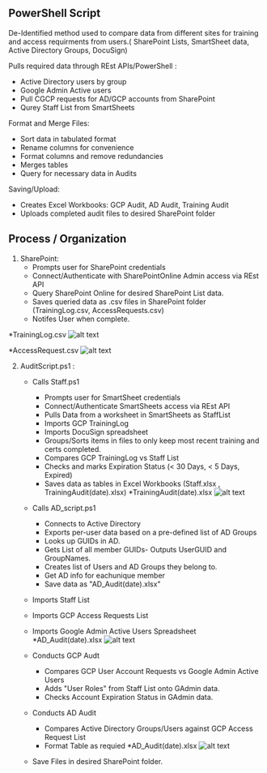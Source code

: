 ## PowerShell Script 
De-Identified method used to compare data from different sites for training and access requirments from users.( SharePoint Lists, SmartSheet data, Active Directory Groups, DocuSign)

Pulls required data through REst APIs/PowerShell :  
* Active Directory users by group 
* Google Admin Active users 
* Pull CGCP requests for AD/GCP accounts from SharePoint
* Qurey Staff List from SmartSheets 

Format and Merge Files: 
* Sort data in tabulated format
* Rename columns for convenience 
* Format columns and remove redundancies 
* Merges tables 
* Query for necessary data in Audits

Saving/Upload: 
* Creates Excel Workbooks: GCP Audit, AD Audit, Training Audit
* Uploads completed audit files to desired SharePoint folder 


## Process / Organization
1. SharePoint:
   * Prompts user for SharePoint credentials
   * Connect/Authenticate with SharePointOnline Admin access via REst API
   * Query SharePoint Online for desired SharePoint List data.
   * Saves queried data as .csv files in SharePoint folder (TrainingLog.csv, AccessRequests.csv)
   * Notifes User when complete.

*TrainingLog.csv
![alt text]([https://github.com/[username]/[reponame]/blob/[branch]/image.jpg?raw=true](https://github.com/Ismaelc78/ActiveDirectory-SharePoint-SmartSheets-API/blob/main/Tlog.png))

*AccessRequest.csv
![alt text]([https://github.com/[username]/[reponame]/blob/[branch]/image.jpg?raw=true](https://github.com/Ismaelc78/ActiveDirectory-SharePoint-SmartSheets-API/blob/main/AR.png))  
       
2. AuditScript.ps1 :
   * Calls Staff.ps1
     * Prompts user for SmartSheet credentials
     * Connect/Authenticate SmartSheets access via REst API
     * Pulls Data from a worksheet in SmartSheets as StaffList
     * Imports GCP TrainingLog
     * Imports DocuSign spreadsheet
     * Groups/Sorts items in files to only keep most recent training and certs completed.
     * Compares GCP TrainingLog vs Staff List
     * Checks and marks Expiration Status (< 30 Days,   < 5 Days,   Expired)
     * Saves data as tables in Excel Workbooks (Staff.xlsx , TrainingAudit(date).xlsx)
     *TrainingAudit(date).xlsx  ![alt text]([https://github.com/[username]/[reponame]/blob/[branch]/image.jpg?raw=true](https://github.com/Ismaelc78/ActiveDirectory-SharePoint-SmartSheets-API/blob/main/Staff.png))  
     
     
   * Calls AD_script.ps1
     * Connects to Active Directory
     * Exports per-user data based on a pre-defined list of AD Groups
     * Looks up GUIDs in AD. 
     * Gets List of all member GUIDs- Outputs UserGUID and GroupNames.
     * Creates list of Users and AD Groups they belong to.
     * Get AD info for eachunique  member
     * Save data as "AD_Audit(date).xlsx"
     
     
   * Imports Staff List 
   
   * Imports GCP Access Requests List
   
   * Imports Google Admin Active Users Spreadsheet 
   *AD_Audit(date).xlsx  ![alt text]([https://github.com/[username]/[reponame]/blob/[branch]/image.jpg?raw=true](https://github.com/Ismaelc78/ActiveDirectory-SharePoint-SmartSheets-API/blob/main/GAdmin.png))  
   
   * Conducts GCP Audt
     * Compares GCP User Account Requests vs Google Admin Active Users
     * Adds "User Roles" from Staff List onto GAdmin data.
     * Checks Account Expiration Status in GAdmin data.
     
   * Conducts AD Audit
     * Compares Active Directory Groups/Users against GCP Access Request List
     * Format Table as requied
   *AD_Audit(date).xlsx  ![alt text]([https://github.com/[username]/[reponame]/blob/[branch]/image.jpg?raw=true](https://github.com/Ismaelc78/ActiveDirectory-SharePoint-SmartSheets-API/blob/main/Audit.png))    
   * Save Files in desired SharePoint folder.
   
       
   
